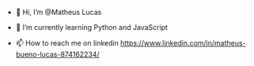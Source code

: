 - 👋 Hi, I’m @Matheus Lucas

- 🌱 I’m currently learning Python and JavaScript 
- 📫 How to reach me on linkedin https://www.linkedin.com/in/matheus-bueno-lucas-874162234/

<!---
MatacaLucas/MatacaLucas is a ✨ special ✨ repository because its `README.md` (this file) appears on your GitHub profile.
You can click the Preview link to take a look at your changes.
--->

